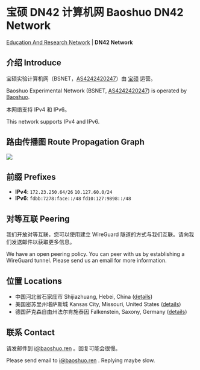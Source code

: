 # 宝硕 DN42 计算机网 Baoshuo DN42 Network

[Education And Research Network](https://net.baoshuo.ren) \| **DN42 Network**

## 介绍 Introduce

宝硕实验计算机网（BSNET，[AS4242420247](https://bgp42.strexp.net/asinfo/4242420247)）由 [宝硕](https://baoshuo.ren) 运营。

Baoshuo Experimental Network (BSNET, [AS4242420247](https://bgp42.strexp.net/asinfo/4242420247)) is operated by [Baoshuo](https://baoshuo.ren).

本网络支持 IPv4 和 IPv6。

This network supports IPv4 and IPv6.

## 路由传播图 Route Propagation Graph

![](https://bgp-api.strexp.net/as_graph/AS4242420247)

## 前缀 Prefixes

+ **IPv4**: `172.23.250.64/26` `10.127.60.0/24`
+ **IPv6**: `fdbb:7278:face::/48` `fd10:127:9898::/48`

## 对等互联 Peering

我们开放对等互联，您可以使用建立 WireGuard 隧道的方式与我们互联。请向我们发送邮件以获取更多信息。

We have an open peering policy. You can peer with us by establishing a WireGuard tunnel. Please send us an email for more information.

## 位置 Locations

+ 中国河北省石家庄市 Shijiazhuang, Hebei, China ([details](/nodes/cn1.html))
+ 美国密苏里州堪萨斯城 Kansas City, Missouri, United States ([details](/nodes/us1.html))
+ 德国萨克森自由州法尔肯施泰因 Falkenstein, Saxony, Germany ([details](/nodes/eu1.html))

## 联系 Contact

请发邮件到 [i@baoshuo.ren](mailto:i@baoshuo.ren) 。回复可能会很慢。

Please send email to [i@baoshuo.ren](mailto:i@baoshuo.ren) . Replying maybe slow.
